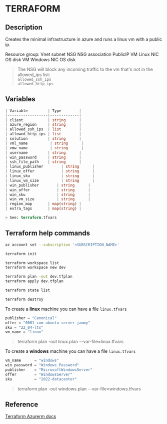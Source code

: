 # TERRAFORM

## Description

Creates the minimal infrastructure in azure and runs a linux vm with a public ip.

Resource group:
  Vnet
    subnet
  NSG
  NSG association
  PublicIP
  VM Linux
    NIC
    OS disk
  VM Windows
    NIC
    OS disk

> The NSG will block any incoming traffic to the vm that's not in the allowed_ips list:  
> `allowed_ssh_ips`  
> `allowed_http_ips`  

## Variables

```tfvars
| Variable         | Type        |
|------------------|-------------|
| client           | string      |
| azure_region     | string      |
| allowed_ssh_ips  | list        |
| allowed_http_ips | list        |
| solution         | string      |
| vml_name          | string      |
| vmw_name          | string      |
| username         | string      |
| win_password     | string      |
| ssh_file_path    | string      |
| linux_publisher        | string      |
| linux_offer            | string      |
| linux_sku              | string      |
| linux_vm_size          | string      |
| win_publisher        | string      |
| win_offer            | string      |
| win_sku              | string      |
| win_vm_size          | string      |
| region_map       | map(string) |
| extra_tags       | map(string) |

> See: terraform.tfvars

```

## Terraform help commands

```sh
az account set --subscription '<SUBSCRIPTION_NAME>'

terraform init

terraform workspace list
terraform workspace new dev

terraform plan -out dev.tfplan
terraform apply dev.tfplan

terraform state list

terraform destroy
```

To create a **linux** machine you can have a file `linux.tfvars`

```tfvars
publisher = "Canonical"
offer = "0001-com-ubuntu-server-jammy"
sku = "22_04-lts"
vm_name = "linux"
```

> terraform plan -out linux.plan --var-file=linux.tfvars

To create a **windows** machine you can have a file `linux.tfvars`

```tfvars
vm_name      = "windows"
win_password = "Windows_Password"
publisher    = "MicrosoftWindowsServer"
offer        = "WindowsServer"
sku          = "2022-datacenter"
```

> terraform plan -out windows.plan --var-file=windows.tfvars

## Reference

[Terraform Azurerm docs](https://registry.terraform.io/providers/hashicorp/azurerm/latest/docs)
